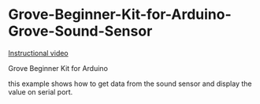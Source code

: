 # Grove-Beginner-Kit-for-Arduino-Grove-Sound-Sensor

[Instructional video](https://youtu.be/Ii2Wlts2fQA)

Grove Beginner Kit for Arduino

this example shows how to get data from the sound sensor and display the value on serial port.
